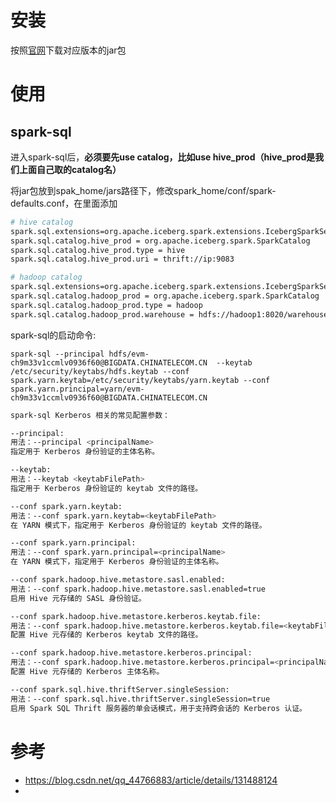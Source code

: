 # 安装

按照[官网](chenyiyao@189.cn)下载对应版本的jar包



# 使用

## spark-sql

进入spark-sql后，**必须要先use catalog，比如use hive_prod（hive_prod是我们上面自己取的catalog名）**

将jar包放到spak_home/jars路径下，修改spark_home/conf/spark-defaults.conf，在里面添加

```bash
# hive catalog
spark.sql.extensions=org.apache.iceberg.spark.extensions.IcebergSparkSessionExtensions
spark.sql.catalog.hive_prod = org.apache.iceberg.spark.SparkCatalog
spark.sql.catalog.hive_prod.type = hive
spark.sql.catalog.hive_prod.uri = thrift://ip:9083

# hadoop catalog
spark.sql.extensions=org.apache.iceberg.spark.extensions.IcebergSparkSessionExtensions
spark.sql.catalog.hadoop_prod = org.apache.iceberg.spark.SparkCatalog
spark.sql.catalog.hadoop_prod.type = hadoop
spark.sql.catalog.hadoop_prod.warehouse = hdfs://hadoop1:8020/warehouse/spark-iceberg
```

spark-sql的启动命令:

`spark-sql --principal hdfs/evm-ch9m33v1ccmlv0936f60@BIGDATA.CHINATELECOM.CN  --keytab /etc/security/keytabs/hdfs.keytab --conf spark.yarn.keytab=/etc/security/keytabs/yarn.keytab --conf spark.yarn.principal=yarn/evm-ch9m33v1ccmlv0936f60@BIGDATA.CHINATELECOM.CN`

```bash
spark-sql Kerberos 相关的常见配置参数：

--principal:
用法：--principal <principalName>
指定用于 Kerberos 身份验证的主体名称。

--keytab:
用法：--keytab <keytabFilePath>
指定用于 Kerberos 身份验证的 keytab 文件的路径。

--conf spark.yarn.keytab:
用法：--conf spark.yarn.keytab=<keytabFilePath>
在 YARN 模式下，指定用于 Kerberos 身份验证的 keytab 文件的路径。

--conf spark.yarn.principal:
用法：--conf spark.yarn.principal=<principalName>
在 YARN 模式下，指定用于 Kerberos 身份验证的主体名称。

--conf spark.hadoop.hive.metastore.sasl.enabled:
用法：--conf spark.hadoop.hive.metastore.sasl.enabled=true
启用 Hive 元存储的 SASL 身份验证。

--conf spark.hadoop.hive.metastore.kerberos.keytab.file:
用法：--conf spark.hadoop.hive.metastore.kerberos.keytab.file=<keytabFilePath>
配置 Hive 元存储的 Kerberos keytab 文件的路径。

--conf spark.hadoop.hive.metastore.kerberos.principal:
用法：--conf spark.hadoop.hive.metastore.kerberos.principal=<principalName>
配置 Hive 元存储的 Kerberos 主体名称。

--conf spark.sql.hive.thriftServer.singleSession:
用法：--conf spark.sql.hive.thriftServer.singleSession=true
启用 Spark SQL Thrift 服务器的单会话模式，用于支持跨会话的 Kerberos 认证。
```







# 参考

- https://blog.csdn.net/qq_44766883/article/details/131488124
- 